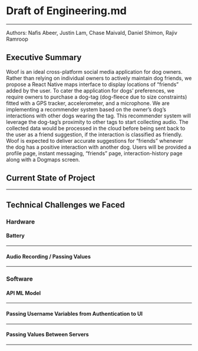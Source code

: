 # Draft of Engineering.md
****

Authors: Nafis Abeer, Justin Lam, Chase Maivald, Daniel Shimon, Rajiv Ramroop
## Executive Summary
Woof is an ideal cross-platform social media application for dog owners. Rather than relying on individual owners to actively maintain dog friends, we propose a React Native maps interface to display locations of “friends” added by the user. To cater the application for dogs’ preferences, we require owners to purchase a dog-tag (dog-fleece due to size constraints) fitted with a GPS tracker, accelerometer, and a microphone. We are implementing a recommender system based on the owner’s dog’s interactions with other dogs wearing the tag. This recommender system will leverage the dog-tag’s proximity to other tags to start collecting audio. The collected data would be processed in the cloud before being sent back to the user as a friend suggestion, if the interaction is classified as friendly. Woof is expected to deliver accurate suggestions for “friends” whenever the dog has a positive interaction with another dog. Users will be provided a profile page, instant messaging, “friends” page, interaction-history page along with a Dogmaps screen.
## Current State of Project
******************************************************************************************************************************************************************************************************************************************************************************************************************************************************************************************************************************************************************************
## Technical Challenges we Faced
### Hardware
#### Battery
******************************************************************************************************************************************************************************************************************************************************************************************************************************************************************************************************************************************************************************

#### Audio Recording / Passing Values
******************************************************************************************************************************************************************************************************************************************************************************************************************************************************************************************************************************************************************************
### Software

#### API ML Model
******************************************************************************************************************************************************************************************************************************************************************************************************************************************************************************************************************************************************************************
#### Passing Username Variables from Authentication to UI
******************************************************************************************************************************************************************************************************************************************************************************************************************************************************************************************************************************************************************************
#### Passing Values Between Servers
******************************************************************************************************************************************************************************************************************************************************************************************************************************************************************************************************************************************************************************

